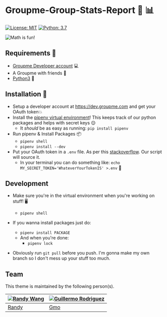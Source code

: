# Groupme-Group-Stats-Report 🧮 📊
[![License: MIT](https://img.shields.io/badge/License-MIT-blue.svg)](https://opensource.org/licenses/MIT) [![Python: 3.7](https://img.shields.io/badge/Python-Python%203.7-brightgreen)](https://img.shields.io/badge/Python-Python%203.7-brightgreen)

![Math is fun!](https://media.giphy.com/media/9cpXRPjZuo6pq/giphy.gif)


## Requirements 🍍
* [Groupme Developer account](https://dev.groupme.com) 💻
* A Groupme with friends 🏃
* [Python3](https://www.python.org/downloads/) 🐍


## Installation 🔧
* Setup a developer account at https://dev.groupme.com and get your OAuth token💥
* Install the [pipenv virtual environment](https://docs.pipenv.org/en/latest/)! This keeps track of our python packages and helps with secret keys 😌
    - It _should_ be as easy as running: `pip install pipenv` 
* Run pipenv & Install Packages 📦
    - `pipenv shell`
    - `pipenv install --dev`
* Put your OAuth token in a `.env` file. As per this [stackoverflow](https://stackoverflow.com/questions/51227159/how-do-i-set-environment-variables-in-pipenv). Our script will source it.
    - In your terminal you can do something like: `echo MY_SECRET_TOKEN='WhateverYourTokenIS' >.env` 🤔


## Development
* Make sure you're in the virtual environment when you're working on stuff! 🖥
    - `pipenv shell` 
* If you wanna install packages just do:
    - `pipenv install PACKAGE` 
    - And when you're done:
        - `pipenv lock` 

* Obviously run `git pull` before you push. I'm gonna make my own branch so I don't mess up your stuff too much.

## Team

This theme is maintained by the following person(s).

[![Randy Wang](https://avatars1.githubusercontent.com/u/42878069?s=70&v=3)](https://github.com/wandyrandy) | [![Guillermo Rodriguez](https://avatars3.githubusercontent.com/u/32819563?s=70&v=3)](https://github.com/pineapplegiant)
--- | ---
[Randy](https://github.com/wandyrandy) | [Gmo](https://github.com/pineapplegiant)
